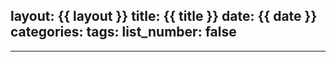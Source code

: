 layout: {{ layout }}
title: {{ title }}
date: {{ date }}
categories: 
tags: 
list_number: false
---
<!--more-->
---
